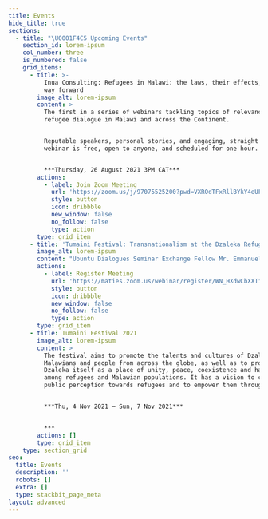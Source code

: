 ```yaml
---
title: Events
hide_title: true
sections:
  - title: "\U0001F4C5 Upcoming Events"
    section_id: lorem-ipsum
    col_number: three
    is_numbered: false
    grid_items:
      - title: >-
          Inua Consulting: Refugees in Malawi: the laws, their effects, and the
          way forward
        image_alt: lorem-ipsum
        content: >
          The first in a series of webinars tackling topics of relevance in the
          refugee dialogue in Malawi and across the Continent.


          Reputable speakers, personal stories, and engaging, straight talk. The
          webinar is free, open to anyone, and scheduled for one hour.


          ***Thursday, 26 August 2021 3PM CAT***
        actions:
          - label: Join Zoom Meeting
            url: 'https://zoom.us/j/97075525200?pwd=VXROdTFxRllBYkY4eUFYaTQ2RnExdz09'
            style: button
            icon: dribbble
            new_window: false
            no_follow: false
            type: action
        type: grid_item
      - title: 'Tumaini Festival: Transnationalism at the Dzaleka Refugee Camp, Malawi'
        image_alt: lorem-ipsum
        content: "Ubuntu Dialogues Seminar Exchange Fellow Mr. Emmanuel Chima in conversation with Prof Paul Bukuliki of Makerere University, Kampala, Uganda. Professor Thaddeus Metz, Department of Philosophy at the University of Pretoria, South Africa will be the respondent.\n\n***Sep 28, 2021 03:00 PM in\_***[***Johannesburg***](javascript:;)\n"
        actions:
          - label: Register Meeting
            url: 'https://maties.zoom.us/webinar/register/WN_HXdwCbXXTii4r8zAeJGwIQ'
            style: button
            icon: dribbble
            new_window: false
            no_follow: false
            type: action
        type: grid_item
      - title: Tumaini Festival 2021
        image_alt: lorem-ipsum
        content: >
          The festival aims to promote the talents and cultures of Dzaleka to
          Malawians and people from across the globe, as well as to promote
          Dzaleka itself as a place of unity, peace, coexistence and harmony
          among refugees and Malawian populations. It has a vision to change
          public perception towards refugees and to empower them through arts.


          ***Thu, 4 Nov 2021 – Sun, 7 Nov 2021***


          ***
        actions: []
        type: grid_item
    type: section_grid
seo:
  title: Events
  description: ''
  robots: []
  extra: []
  type: stackbit_page_meta
layout: advanced
---
```


